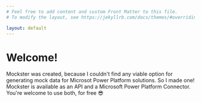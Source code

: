 ```yaml
---
# Feel free to add content and custom Front Matter to this file.
# To modify the layout, see https://jekyllrb.com/docs/themes/#overriding-theme-defaults

layout: default
---
```


# Welcome!

Mockster was created, because I couldn't find any viable option for generating mock data for Microsot Power Platform solutions. So I made one! Mockster is available as an API and a Microsoft Power Platform Connector. You're welcome to use both, for free 😎
